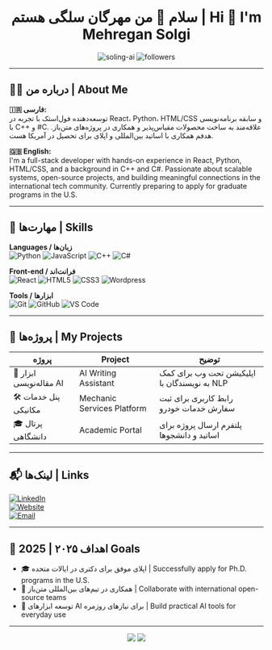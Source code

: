 <h1 align="center">سلام 👋 من مهرگان سلگی هستم | Hi 👋 I'm Mehregan Solgi</h1>

<p align="center">
  <img src="https://komarev.com/ghpvc/?username=soling-ai&label=Profile+Views&color=0e75b6&style=flat" alt="soling-ai" />
  <img src="https://img.shields.io/github/followers/soling-ai?label=Followers&style=social" alt="followers"/>
</p>

---

## 🧑‍💻 درباره من | About Me

**🇮🇷 فارسی:**  
توسعه‌دهنده فول‌استک با تجربه در React، Python، HTML/CSS و سابقه برنامه‌نویسی با C++ و #C. علاقه‌مند به ساخت محصولات مقیاس‌پذیر و همکاری در پروژه‌های متن‌باز. هدفم همکاری با اساتید بین‌المللی و اپلای برای تحصیل در آمریکا هست.

**🇬🇧 English:**  
I'm a full-stack developer with hands-on experience in React, Python, HTML/CSS, and a background in C++ and C#. Passionate about scalable systems, open-source projects, and building meaningful connections in the international tech community. Currently preparing to apply for graduate programs in the U.S.

---

## 🚀 مهارت‌ها | Skills

**Languages / زبان‌ها**  
![Python](https://img.shields.io/badge/-Python-3776AB?style=flat&logo=python&logoColor=white)
![JavaScript](https://img.shields.io/badge/-JavaScript-F7DF1E?style=flat&logo=javascript&logoColor=black)
![C++](https://img.shields.io/badge/-C++-00599C?style=flat&logo=cplusplus)
![C#](https://img.shields.io/badge/-C%23-239120?style=flat&logo=csharp)

**Front-end / فرانت‌اند**  
![React](https://img.shields.io/badge/-React-20232A?style=flat&logo=react)
![HTML5](https://img.shields.io/badge/-HTML5-E34F26?style=flat&logo=html5&logoColor=white)
![CSS3](https://img.shields.io/badge/-CSS3-1572B6?style=flat&logo=css3)
![Wordpress](https://img.shields.io/badge/-wordpress-1572B6?style=flat&logo=css3)

**Tools / ابزارها**  
![Git](https://img.shields.io/badge/-Git-F05032?style=flat&logo=git)
![GitHub](https://img.shields.io/badge/-GitHub-181717?style=flat&logo=github)
![VS Code](https://img.shields.io/badge/-VS%20Code-007ACC?style=flat&logo=visual-studio-code)

---

## 📂 پروژه‌ها | My Projects

| پروژه | Project | توضیح |
|--------|---------|-------|
| 🧠 ابزار مقاله‌نویسی AI | AI Writing Assistant | اپلیکیشن تحت وب برای کمک به نویسندگان با NLP |
| 🛠 پنل خدمات مکانیکی | Mechanic Services Platform | رابط کاربری برای ثبت سفارش خدمات خودرو |
| 🎓 پرتال دانشگاهی | Academic Portal | پلتفرم ارسال پروژه برای اساتید و دانشجوها |

---

## 📬 لینک‌ها | Links

[![LinkedIn](https://img.shields.io/badge/-LinkedIn-0077B5?style=flat&logo=linkedin&logoColor=white)](https://www.linkedin.com/in/mehregan-solgi-90a735285/)  
[![Website](https://img.shields.io/badge/-Website-000?style=flat&logo=google-chrome&logoColor=white)](https://www.shekardownload.ir/)  
[![Email](https://img.shields.io/badge/-Email-EA4335?style=flat&logo=gmail&logoColor=white)](mailto:solgi.prg@gmail.com)

---

## 🎯 اهداف ۲۰۲۵ | 2025 Goals

- 🎓 اپلای موفق برای دکتری در ایالات متحده | Successfully apply for Ph.D. programs in the U.S.  
- 🤝 همکاری در تیم‌های بین‌المللی متن‌باز | Collaborate with international open-source teams  
- 🧠 توسعه ابزارهای AI برای نیازهای روزمره | Build practical AI tools for everyday use

---

<p align="center">
  <img src="https://github-readme-stats.vercel.app/api?username=soling-ai&show_icons=true&theme=dark" />
  <img src="https://github-readme-streak-stats.herokuapp.com/?user=soling-ai&theme=dark" />
</p>
